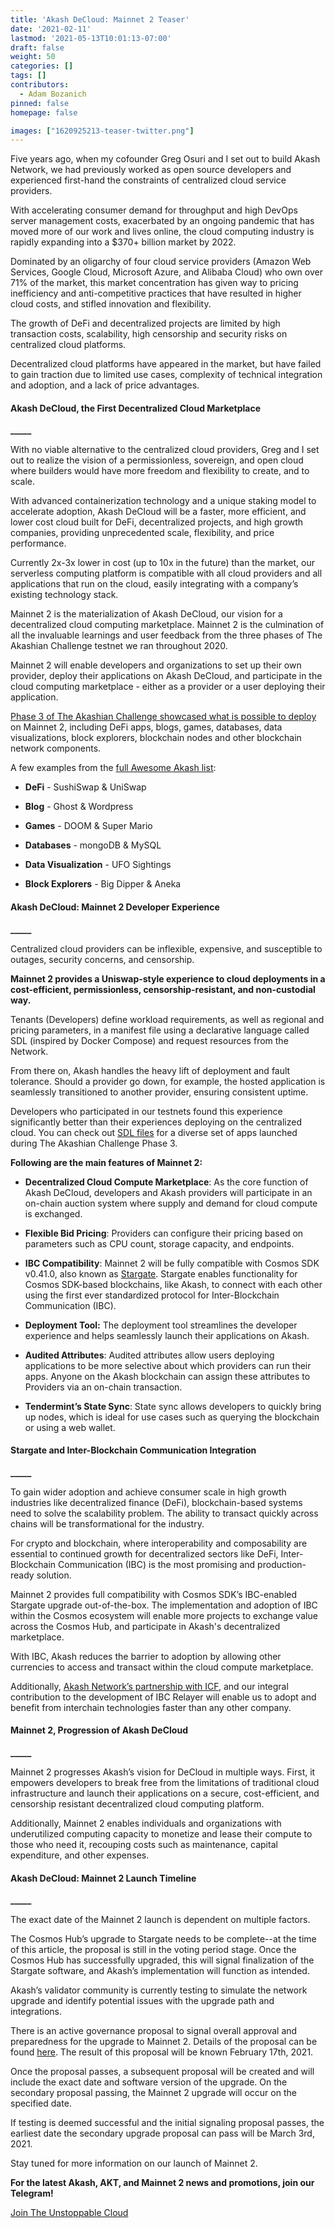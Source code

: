 ```yaml
---
title: 'Akash DeCloud: Mainnet 2 Teaser'
date: '2021-02-11'
lastmod: '2021-05-13T10:01:13-07:00'
draft: false
weight: 50
categories: []
tags: []
contributors:
  - Adam Bozanich
pinned: false
homepage: false

images: ["1620925213-teaser-twitter.png"]
---
```

  
Five years ago, when my cofounder Greg Osuri and I set out to build Akash Network, we had previously worked as open source developers and experienced first-hand the constraints of centralized cloud service providers.  

With accelerating consumer demand for throughput and high DevOps server management costs, exacerbated by an ongoing pandemic that has moved more of our work and lives online, the cloud computing industry is rapidly expanding into a $370+ billion market by 2022.   

Dominated by an oligarchy of four cloud service providers (Amazon Web Services, Google Cloud, Microsoft Azure, and Alibaba Cloud) who own over 71% of the market, this market concentration has given way to pricing inefficiency and anti-competitive practices that have resulted in higher cloud costs, and stifled innovation and flexibility.   

The growth of DeFi and decentralized projects are limited by high transaction costs, scalability, high censorship and security risks on centralized cloud platforms.  

Decentralized cloud platforms have appeared in the market, but have failed to gain traction due to limited use cases, complexity of technical integration and adoption, and a lack of price advantages.

#### **Akash DeCloud, the First Decentralized Cloud Marketplace**  
**\_\_\_\_\_**

With no viable alternative to the centralized cloud providers, Greg and I set out to realize the vision of a permissionless, sovereign, and open cloud where builders would have more freedom and flexibility to create, and to scale.  

With advanced containerization technology and a unique staking model to accelerate adoption, Akash DeCloud will be a faster, more efficient, and lower cost cloud built for DeFi, decentralized projects, and high growth companies, providing unprecedented scale, flexibility, and price performance.   

Currently 2x-3x lower in cost (up to 10x in the future) than the market, our serverless computing platform is compatible with all cloud providers and all applications that run on the cloud, easily integrating with a company’s existing technology stack.  

Mainnet 2 is the materialization of Akash DeCloud, our vision for a decentralized cloud computing marketplace. Mainnet 2 is the culmination of all the invaluable learnings and user feedback from the three phases of The Akashian Challenge testnet we ran throughout 2020.  

Mainnet 2 will enable developers and organizations to set up their own provider, deploy their applications on Akash DeCloud, and participate in the cloud computing marketplace - either as a provider or a user deploying their application.  

[Phase 3 of The Akashian Challenge showcased what is possible to deploy](https://akash.network/blog/akash-decloud-from-phase-3-to-mainnet-2/) on Mainnet 2, including DeFi apps, blogs, games, databases, data visualizations, block explorers, blockchain nodes and other blockchain network components.  

A few examples from the [full Awesome Akash list](https://github.com/ovrclk/awesome-akash):  

*   **DeFi** - SushiSwap & UniSwap
    
*   **Blog** - Ghost & Wordpress
    
*   **Games** - DOOM & Super Mario
    
*   **Databases** - mongoDB & MySQL
    
*   **Data Visualization** - UFO Sightings
    
*   **Block Explorers** - Big Dipper & Aneka
    

#### **Akash DeCloud: Mainnet 2 Developer Experience**  
**\_\_\_\_\_**

Centralized cloud providers can be inflexible, expensive, and susceptible to outages, security concerns, and censorship.    

**Mainnet 2 provides a Uniswap-style experience to cloud deployments in a cost-efficient, permissionless, censorship-resistant, and non-custodial way.**  

Tenants (Developers) define workload requirements, as well as regional and pricing parameters, in a manifest file using a declarative language called SDL (inspired by Docker Compose) and request resources from the Network.  

From there on, Akash handles the heavy lift of deployment and fault tolerance. Should a provider go down, for example, the hosted application is seamlessly transitioned to another provider, ensuring consistent uptime.   

Developers who participated in our testnets found this experience significantly better than their experiences deploying on the centralized cloud. You can check out [SDL files](https://github.com/ovrclk/awesome-akash) for a diverse set of apps launched during The Akashian Challenge Phase 3.  

**Following are the main features of Mainnet 2:**  

*   **Decentralized Cloud Compute Marketplace**: As the core function of Akash DeCloud, developers and Akash providers will participate in an on-chain auction system where supply and demand for cloud compute is exchanged.
    

*   **Flexible Bid Pricing**: Providers can configure their pricing based on parameters such as CPU count, storage capacity, and endpoints.  
      
    
*   **IBC Compatibility**: Mainnet 2 will be fully compatible with Cosmos SDK v0.41.0, also known as [Stargate](https://stargate.cosmos.network/). Stargate enables functionality for Cosmos SDK-based blockchains, like Akash, to connect with each other using the first ever standardized protocol for Inter-Blockchain Communication (IBC).
    

*   **Deployment Tool:** The deployment tool streamlines the developer experience and helps seamlessly launch their applications on Akash.  
      
    
*   **Audited Attributes**: Audited attributes allow users deploying applications to be more selective about which providers can run their apps. Anyone on the Akash blockchain can assign these attributes to Providers via an on-chain transaction.  
      
    
*   **Tendermint’s State Sync**: State sync allows developers to quickly bring up nodes, which is ideal for use cases such as querying the blockchain or using a web wallet.
    

#### **Stargate and Inter-Blockchain Communication Integration**  
**\_\_\_\_\_**

To gain wider adoption and achieve consumer scale in high growth industries like decentralized finance (DeFi), blockchain-based systems need to solve the scalability problem. The ability to transact quickly across chains will be transformational for the industry.  

For crypto and blockchain, where interoperability and composability are essential to continued growth for decentralized sectors like DeFi, Inter-Blockchain Communication (IBC) is the most promising and production-ready solution.   

Mainnet 2 provides full compatibility with Cosmos SDK’s IBC-enabled Stargate upgrade out-of-the-box. The implementation and adoption of IBC within the Cosmos ecosystem will enable more projects to exchange value across the Cosmos Hub, and participate in Akash's decentralized marketplace.   

With IBC, Akash reduces the barrier to adoption by allowing other currencies to access and transact within the cloud compute marketplace.  

Additionally, [Akash Network’s partnership with ICF](https://akash.network/blog/akash-partners-with-cosmoss-interchain-foundation-to-accelerate-development-of-inter-blockchain-communication/), and our integral contribution to the development of IBC Relayer will enable us to adopt and benefit from interchain technologies faster than any other company.

#### **Mainnet 2, Progression of Akash DeCloud**  
**\_\_\_\_\_**

Mainnet 2 progresses Akash’s vision for DeCloud in multiple ways. First, it empowers developers to break free from the limitations of traditional cloud infrastructure and launch their applications on a secure, cost-efficient, and censorship resistant decentralized cloud computing platform.   

Additionally, Mainnet 2 enables individuals and organizations with underutilized computing capacity to monetize and lease their compute to those who need it, recouping costs such as maintenance, capital expenditure, and other expenses. 

#### **Akash DeCloud: Mainnet 2 Launch Timeline**  
**\_\_\_\_\_**

The exact date of the Mainnet 2 launch is dependent on multiple factors.   

The Cosmos Hub’s upgrade to Stargate needs to be complete--at the time of this article, the proposal is still in the voting period stage. Once the Cosmos Hub has successfully upgraded, this will signal finalization of the Stargate software, and Akash’s implementation will function as intended.    

Akash’s validator community is currently testing to simulate the network upgrade and identify potential issues with the upgrade path and integrations.   

There is an active governance proposal to signal overall approval and preparedness for the upgrade to Mainnet 2. Details of the proposal can be found [here](https://ipfs.io/ipfs/QmUe8PVfxHN5ufct6c4H1nhBjJpXSxvS5QLGkUnsNwJ5em). The result of this proposal will be known February 17th, 2021.  

Once the proposal passes, a subsequent proposal will be created and will include the exact date and software version of the upgrade. On the secondary proposal passing, the Mainnet 2 upgrade will occur on the specified date.  

If testing is deemed successful and the initial signaling proposal passes, the earliest date the secondary upgrade proposal can pass will be March 3rd, 2021.  

Stay tuned for more information on our launch of Mainnet 2.

  
  
**For the latest Akash, AKT, and Mainnet 2 news and promotions, join our Telegram!**  

[Join The Unstoppable Cloud](https://t.me/AkashNW)